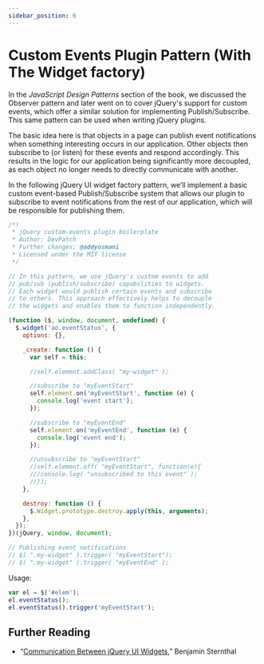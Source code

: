 ```yaml
---
sidebar_position: 6
---
```


# Custom Events Plugin Pattern (With The Widget factory)

In the _JavaScript Design Patterns_ section of the book, we discussed the Observer pattern and later went on to cover jQuery's support for custom events, which offer a similar solution for implementing Publish/Subscribe. This same pattern can be used when writing jQuery plugins.

The basic idea here is that objects in a page can publish event notifications when something interesting occurs in our application. Other objects then subscribe to (or listen) for these events and respond accordingly. This results in the logic for our application being significantly more decoupled, as each object no longer needs to directly communicate with another.

In the following jQuery UI widget factory pattern, we’ll implement a basic custom event-based Publish/Subscribe system that allows our plugin to subscribe to event notifications from the rest of our application, which will be responsible for publishing them.

```js
/*!
 * jQuery custom-events plugin boilerplate
 * Author: DevPatch
 * Further changes: @addyosmani
 * Licensed under the MIT license
 */

// In this pattern, we use jQuery's custom events to add
// pub/sub (publish/subscribe) capabilities to widgets.
// Each widget would publish certain events and subscribe
// to others. This approach effectively helps to decouple
// the widgets and enables them to function independently.

(function ($, window, document, undefined) {
  $.widget('ao.eventStatus', {
    options: {},

    _create: function () {
      var self = this;

      //self.element.addClass( "my-widget" );

      //subscribe to "myEventStart"
      self.element.on('myEventStart', function (e) {
        console.log('event start');
      });

      //subscribe to "myEventEnd"
      self.element.on('myEventEnd', function (e) {
        console.log('event end');
      });

      //unsubscribe to "myEventStart"
      //self.element.off( "myEventStart", function(e){
      ///console.log( "unsubscribed to this event" );
      //});
    },

    destroy: function () {
      $.Widget.prototype.destroy.apply(this, arguments);
    },
  });
})(jQuery, window, document);

// Publishing event notifications
// $( ".my-widget" ).trigger( "myEventStart");
// $( ".my-widget" ).trigger( "myEventEnd" );
```

Usage:

```js
var el = $('#elem');
el.eventStatus();
el.eventStatus().trigger('myEventStart');
```

## Further Reading

- “[Communication Between jQuery UI Widgets](http://www.devpatch.com/articles/2010-03-22-communication-between-jquery-ui-widgets/),” Benjamin Sternthal
